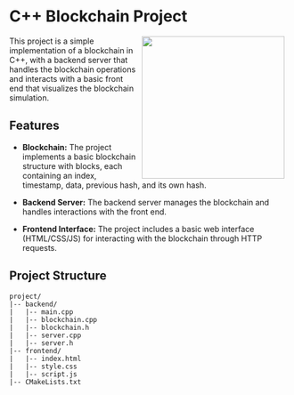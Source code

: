 # C++ Blockchain Project

<img src="./client/app/src/assets/logo.png" align="right" width="256" height="256" style="margin: 0 10px">

This project is a simple implementation of a blockchain in C++, with a backend server that handles the blockchain operations and interacts with a basic front end that visualizes the blockchain simulation.

## Features

- **Blockchain:** The project implements a basic blockchain structure with blocks, each containing an index, timestamp, data, previous hash, and its own hash.

- **Backend Server:** The backend server manages the blockchain and handles interactions with the front end.

- **Frontend Interface:** The project includes a basic web interface (HTML/CSS/JS) for interacting with the blockchain through HTTP requests.

## Project Structure

```plaintext
project/
|-- backend/
|   |-- main.cpp
|   |-- blockchain.cpp
|   |-- blockchain.h
|   |-- server.cpp
|   |-- server.h
|-- frontend/
|   |-- index.html
|   |-- style.css
|   |-- script.js
|-- CMakeLists.txt

